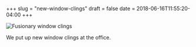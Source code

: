 +++
slug = "new-window-clings"
draft = false
date = 2018-06-16T11:55:20-04:00 
+++

<img src="/img/2018/2018-06-15_new-window-clings.jpg" alt="Fusionary window clings" />

We put up new window clings at the office.
